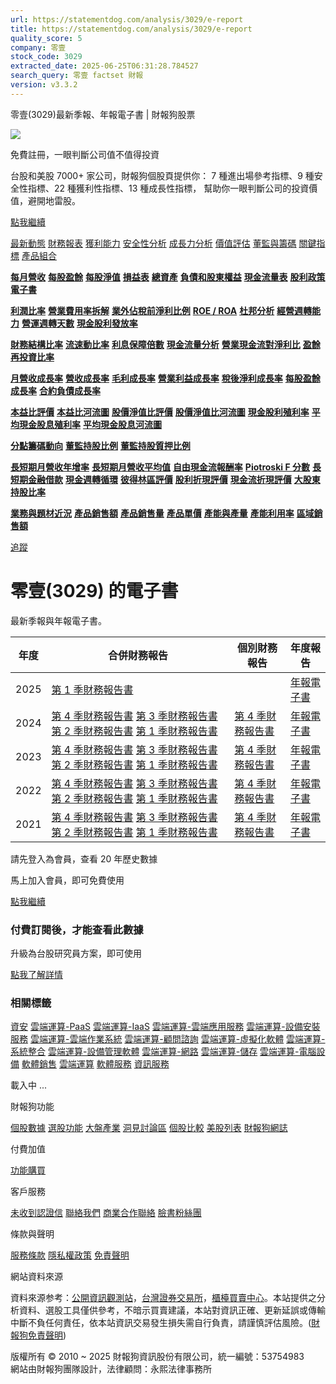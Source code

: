 ```yaml
---
url: https://statementdog.com/analysis/3029/e-report
title: https://statementdog.com/analysis/3029/e-report
quality_score: 5
company: 零壹
stock_code: 3029
extracted_date: 2025-06-25T06:31:28.784527
search_query: 零壹 factset 財報
version: v3.3.2
---
```


零壹(3029)最新季報、年報電子書 | 財報狗股票















![](https://www.facebook.com/tr?id=1265443774131605&ev=PageView&noscript=1)













































































免費註冊，一眼判斷公司值不值得投資

台股和美股 7000+ 家公司，財報狗個股頁提供你：
7 種進出場參考指標、9 種安全性指標、22 種獲利性指標、13 種成長性指標，
幫助你一眼判斷公司的投資價值，避開地雷股。

[點我繼續](/users/sign_up)

[最新動態](/analysis/3029)
[財務報表](/analysis/3029/monthly-revenue)
[獲利能力](/analysis/3029/profit-margin)
[安全性分析](/analysis/3029/financial-structure-ratio)
[成長力分析](/analysis/3029/monthly-revenue-growth-rate)
[價值評估](/analysis/3029/pe)
[董監與籌碼](/analysis/3029/broker-trading)
[關鍵指標](/analysis/3029/long-term-and-short-term-monthly-revenue-yoy)
[產品組合](/analysis/3029/ai-search)

[**每月營收**](/analysis/3029/monthly-revenue)
[**每股盈餘**](/analysis/3029/eps)
[**每股淨值**](/analysis/3029/nav)
[**損益表**](/analysis/3029/income-statement)
[**總資產**](/analysis/3029/assets)
[**負債和股東權益**](/analysis/3029/liabilities-and-equity)
[**現金流量表**](/analysis/3029/cash-flow-statement)
[**股利政策**](/analysis/3029/dividend-policy)
[**電子書**](/analysis/3029/e-report)

[**利潤比率**](/analysis/3029/profit-margin)
[**營業費用率拆解**](/analysis/3029/operating-expense-ratio)
[**業外佔稅前淨利比例**](/analysis/3029/non-operating-income-to-profit-before-tax)
[**ROE / ROA**](/analysis/3029/roe-roa)
[**杜邦分析**](/analysis/3029/du-pont-analysis)
[**經營週轉能力**](/analysis/3029/turnover-ratio)
[**營運週轉天數**](/analysis/3029/turnover-days)
[**現金股利發放率**](/analysis/3029/dividend-payout-ratio)

[**財務結構比率**](/analysis/3029/financial-structure-ratio)
[**流速動比率**](/analysis/3029/current-ratio-and-quick-ratio)
[**利息保障倍數**](/analysis/3029/interest-coverage-ratio)
[**現金流量分析**](/analysis/3029/cash-flow-analysis)
[**營業現金流對淨利比**](/analysis/3029/operating-cash-flow-to-net-income-ratio)
[**盈餘再投資比率**](/analysis/3029/reinvestment-rate)

[**月營收成長率**](/analysis/3029/monthly-revenue-growth-rate)
[**營收成長率**](/analysis/3029/revenue-growth-rate)
[**毛利成長率**](/analysis/3029/gross-profit-growth-rate)
[**營業利益成長率**](/analysis/3029/operating-income-growth-rate)
[**稅後淨利成長率**](/analysis/3029/net-income-growth-rate)
[**每股盈餘成長率**](/analysis/3029/eps-growth-rate)
[**合約負債成長率**](/analysis/3029/current-contract-liabilities-growth-rate)

[**本益比評價**](/analysis/3029/pe)
[**本益比河流圖**](/analysis/3029/pe-band)
[**股價淨值比評價**](/analysis/3029/pb)
[**股價淨值比河流圖**](/analysis/3029/pb-band)
[**現金股利殖利率**](/analysis/3029/dividend-yield)
[**平均現金股息殖利率**](/analysis/3029/average-dividend-yield)
[**平均現金股息河流圖**](/analysis/3029/average-dividend-yield-band)

[**分點籌碼動向**](/analysis/3029/broker-trading)
[**董監持股比例**](/analysis/3029/board-members-and-supervisors-shares-to-shares-outstanding-ratio)
[**董監持股質押比例**](/analysis/3029/pledging-ratio-of-board-members-and-supervisors)

[**長短期月營收年增率**](/analysis/3029/long-term-and-short-term-monthly-revenue-yoy)
[**長短期月營收平均值**](/analysis/3029/average-long-term-and-short-term-monthly-revenue)
[**自由現金流報酬率**](/analysis/3029/croic)
[**Piotroski F 分數**](/analysis/3029/piotroski-f-score)
[**長短期金融借款**](/analysis/3029/financial-borrowing)
[**現金週轉循環**](/analysis/3029/cash-conversion-cycle)
[**彼得林區評價**](/analysis/3029/peter-lynch-valuation)
[**股利折現評價**](/analysis/3029/dividend-discount-valuation)
[**現金流折現評價**](/analysis/3029/dcf-valuation)
[**大股東持股比率**](/analysis/3029/majority-shareholders-share-ratio)

[**業務與題材近況**](/analysis/3029/ai-search)
[**產品銷售額**](/analysis/3029/product-sales-figure)
[**產品銷售量**](/analysis/3029/product-sales-volume)
[**產品單價**](/analysis/3029/product-unit-price)
[**產能與產量**](/analysis/3029/production-capacity)
[**產能利用率**](/analysis/3029/production-capacity-utilization)
[**區域銷售額**](/analysis/3029/product-regional-sales)

[追蹤](/users/sign_up)

# 零壹(3029) 的電子書

最新季報與年報電子書。

| 年度 | 合併財務報告 | 個別財務報告 | 年度報告 |
| --- | --- | --- | --- |
| 2025 | [第 1 季財務報告書](https://doc.twse.com.tw/server-java/t57sb01?co_id=3029&colorchg=1&kind=A&step=9&filename=202501_3029_AI1.pdf) |  | [年報電子書](/analysis) |
| 2024 | [第 4 季財務報告書](https://doc.twse.com.tw/server-java/t57sb01?co_id=3029&colorchg=1&kind=A&step=9&filename=202404_3029_AI1.pdf)  [第 3 季財務報告書](https://doc.twse.com.tw/server-java/t57sb01?co_id=3029&colorchg=1&kind=A&step=9&filename=202403_3029_AI1.pdf)  [第 2 季財務報告書](https://doc.twse.com.tw/server-java/t57sb01?co_id=3029&colorchg=1&kind=A&step=9&filename=202402_3029_AI1.pdf)  [第 1 季財務報告書](https://doc.twse.com.tw/server-java/t57sb01?co_id=3029&colorchg=1&kind=A&step=9&filename=202401_3029_AI1.pdf) | [第 4 季財務報告書](https://doc.twse.com.tw/server-java/t57sb01?co_id=3029&colorchg=1&kind=A&step=9&filename=202404_3029_AI3.pdf) | [年報電子書](https://doc.twse.com.tw/server-java/t57sb01?co_id=3029&colorchg=1&kind=F&step=9&filename=2024_3029_20250522F04.pdf) |
| 2023 | [第 4 季財務報告書](https://doc.twse.com.tw/server-java/t57sb01?co_id=3029&colorchg=1&kind=A&step=9&filename=202304_3029_AI1.pdf)  [第 3 季財務報告書](https://doc.twse.com.tw/server-java/t57sb01?co_id=3029&colorchg=1&kind=A&step=9&filename=202303_3029_AI1.pdf)  [第 2 季財務報告書](https://doc.twse.com.tw/server-java/t57sb01?co_id=3029&colorchg=1&kind=A&step=9&filename=202302_3029_AI1.pdf)  [第 1 季財務報告書](https://doc.twse.com.tw/server-java/t57sb01?co_id=3029&colorchg=1&kind=A&step=9&filename=202301_3029_AI1.pdf) | [第 4 季財務報告書](https://doc.twse.com.tw/server-java/t57sb01?co_id=3029&colorchg=1&kind=A&step=9&filename=202304_3029_AI3.pdf) | [年報電子書](https://doc.twse.com.tw/server-java/t57sb01?co_id=3029&colorchg=1&kind=F&step=9&filename=2023_3029_20240527F04.pdf) |
| 2022 | [第 4 季財務報告書](https://doc.twse.com.tw/server-java/t57sb01?co_id=3029&colorchg=1&kind=A&step=9&filename=202204_3029_AI1.pdf)  [第 3 季財務報告書](https://doc.twse.com.tw/server-java/t57sb01?co_id=3029&colorchg=1&kind=A&step=9&filename=202203_3029_AI1.pdf)  [第 2 季財務報告書](https://doc.twse.com.tw/server-java/t57sb01?co_id=3029&colorchg=1&kind=A&step=9&filename=202202_3029_AI1.pdf)  [第 1 季財務報告書](https://doc.twse.com.tw/server-java/t57sb01?co_id=3029&colorchg=1&kind=A&step=9&filename=202201_3029_AI1.pdf) | [第 4 季財務報告書](https://doc.twse.com.tw/server-java/t57sb01?co_id=3029&colorchg=1&kind=A&step=9&filename=202204_3029_AI3.pdf) | [年報電子書](https://doc.twse.com.tw/server-java/t57sb01?co_id=3029&colorchg=1&kind=F&step=9&filename=2022_3029_20230530F04.pdf) |
| 2021 | [第 4 季財務報告書](https://doc.twse.com.tw/server-java/t57sb01?co_id=3029&colorchg=1&kind=A&step=9&filename=202104_3029_AI1.pdf)  [第 3 季財務報告書](https://doc.twse.com.tw/server-java/t57sb01?co_id=3029&colorchg=1&kind=A&step=9&filename=202103_3029_AI1.pdf)  [第 2 季財務報告書](https://doc.twse.com.tw/server-java/t57sb01?co_id=3029&colorchg=1&kind=A&step=9&filename=202102_3029_AI1.pdf)  [第 1 季財務報告書](https://doc.twse.com.tw/server-java/t57sb01?co_id=3029&colorchg=1&kind=A&step=9&filename=202101_3029_AI1.pdf) | [第 4 季財務報告書](https://doc.twse.com.tw/server-java/t57sb01?co_id=3029&colorchg=1&kind=A&step=9&filename=202104_3029_AI3.pdf) | [年報電子書](https://doc.twse.com.tw/server-java/t57sb01?co_id=3029&colorchg=1&kind=F&step=9&filename=2021_3029_20220526F04.pdf) |

請先登入為會員，查看 20 年歷史數據

馬上加入會員，即可免費使用

[點我繼續](/users/sign_up)

### 付費訂閱後，才能查看此數據

升級為台股研究員方案，即可使用

[點我了解詳情](/pricing)

### 相關標籤

[資安](/tags/572)
[雲端運算-PaaS](/tags/739)
[雲端運算-IaaS](/tags/738)
[雲端運算-雲端應用服務](/tags/737)
[雲端運算-設備安裝服務](/tags/735)
[雲端運算-雲端作業系統](/tags/734)
[雲端運算-顧問諮詢](/tags/733)
[雲端運算-虛擬化軟體](/tags/732)
[雲端運算-系統整合](/tags/731)
[雲端運算-設備管理軟體](/tags/729)
[雲端運算-網路](/tags/714)
[雲端運算-儲存](/tags/713)
[雲端運算-電腦設備](/tags/711)
[軟體銷售](/tags/517)
[雲端運算](/tags/369)
[軟體服務](/tags/363)
[資訊服務](/tags/324)

載入中 ...





財報狗功能

[個股數據](/analysis)
[選股功能](/screeners)
[大盤產業](/taiex)
[洞見討論區](/insight)
[個股比較](/compare/tpe)
[美股列表](/us-stock-list)
[財報狗網誌](/blog/)

付費加值

[功能購買](/pricing)

客戶服務

[未收到認證信](/users/recv_auth_fail)
[聯絡我們](/contact)
[商業合作聯絡](/contact)
[臉書粉絲團](//www.facebook.com/statementdog)

條款與聲明

[服務條款](/law/tos)
[隱私權政策](/law/privacy)
[免責聲明](/law/disclaimer)

網站資料來源

資料來源参考：[公開資訊觀測站](http://mops.twse.com.tw/mops/web/index)，[台灣證券交易所](http://www.tse.com.tw/)，[櫃檯買賣中心](http://www.otc.org.tw/)。本站提供之分析資料、選股工具僅供參考，不暗示買賣建議，本站對資訊正確、更新延誤或傳輸中斷不負任何責任，依本站資訊交易發生損失需自行負責，請謹慎評估風險。([財報狗免責聲明](/law/disclaimer))

版權所有 © 2010 ~ 2025 財報狗資訊股份有限公司，統一編號：53754983  
網站由財報狗團隊設計，法律顧問：永熙法律事務所